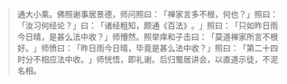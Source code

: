 > 通大小乘。佛照谢事居景德，师问照曰：​「禅家言多不根，何也？​」照曰：​「汝习何经论？​」曰：​「诸经粗知，颇通《百法》​。​」照曰：​「只如昨日雨今日晴，是甚么法中收？​」师懵然。照举痒和子击曰：​「莫道禅家所言不根好。​」师愤曰：​「昨日雨今日晴，毕竟是甚么法中收？​」照曰：​「第二十四时分不相应法中收。​」师恍悟，即礼谢。后归蜀居讲会，以直道示徒，不泥名相。


